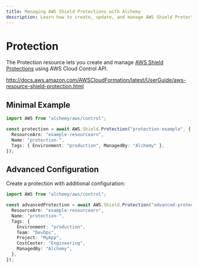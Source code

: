 ```yaml
---
title: Managing AWS Shield Protections with Alchemy
description: Learn how to create, update, and manage AWS Shield Protections using Alchemy Cloud Control.
---
```


# Protection

The Protection resource lets you create and manage [AWS Shield Protections](https://docs.aws.amazon.com/shield/latest/userguide/) using AWS Cloud Control API.

http://docs.aws.amazon.com/AWSCloudFormation/latest/UserGuide/aws-resource-shield-protection.html

## Minimal Example

```ts
import AWS from "alchemy/aws/control";

const protection = await AWS.Shield.Protection("protection-example", {
  ResourceArn: "example-resourcearn",
  Name: "protection-",
  Tags: { Environment: "production", ManagedBy: "Alchemy" },
});
```

## Advanced Configuration

Create a protection with additional configuration:

```ts
import AWS from "alchemy/aws/control";

const advancedProtection = await AWS.Shield.Protection("advanced-protection", {
  ResourceArn: "example-resourcearn",
  Name: "protection-",
  Tags: {
    Environment: "production",
    Team: "DevOps",
    Project: "MyApp",
    CostCenter: "Engineering",
    ManagedBy: "Alchemy",
  },
});
```

